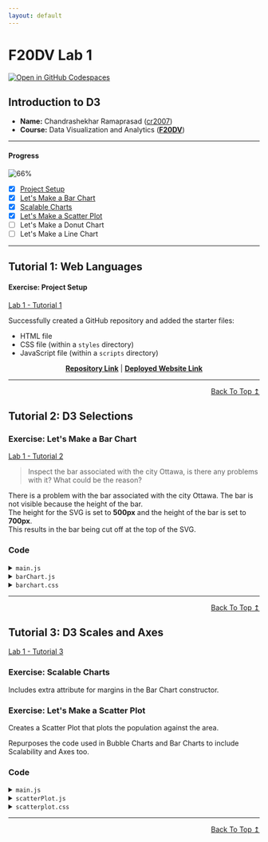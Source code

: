 ```yaml
---
layout: default
---
```


# F20DV Lab 1

[![Open in GitHub Codespaces](https://github.com/codespaces/badge.svg)](https://codespaces.new/cr2007/F20DV-Lab1)

## Introduction to D3

- **Name:** Chandrashekhar Ramaprasad ([cr2007](mailto:cr2007@hw.ac.uk))
- **Course:** Data Visualization and Analytics ([**F20DV**](https://curriculum.hw.ac.uk/coursedetails/F20DV?termcode=202324))

---

#### Progress
![66%](https://progress-bar.dev/66)

- [X] [Project Setup](#exercise-project-setup)
- [X] [Let's Make a Bar Chart](#exercise-lets-make-a-bar-chart)
- [X] [Scalable Charts](#exercise-scalable-charts)
- [X] [Let's Make a Scatter Plot](#exercise-lets-make-a-scatter-plot)
- [ ] Let's Make a Donut Chart
- [ ] Let's Make a Line Chart

---

## Tutorial 1: Web Languages

#### Exercise: Project Setup

[Lab 1 - Tutorial 1](https://cr2007.github.io/F20DV-Lab1/lab1_tutorial1.html)

Successfully created a GitHub repository and added the starter files:
- HTML file
- CSS file (within a `styles` directory)
- JavaScript file (within a `scripts` directory)


<div align="center">
	<a href="https://github.com/cr2007/F20DV-Lab1"><b>Repository Link</b></a> |
	<a href="https://cr2007.github.io/F20DV-Lab1"><b>Deployed Website Link</b></a>
</div>


---
<div align="right">
	<a href="#progress">Back To Top ↥</a>
</div>

## Tutorial 2: D3 Selections

### Exercise: Let's Make a Bar Chart

[Lab 1 - Tutorial 2](https://cr2007.github.io/F20DV-Lab1/lab1_tutorial2.html)

> Inspect the bar associated with the city Ottawa, is there any problems with it? What could be the reason?

There is a problem with the bar associated with the city Ottawa. The bar is not visible because the height of the bar.<br>
The height for the SVG is set to **500px** and the height of the bar is set to **700px**.<br>
This results in the bar being cut off at the top of the SVG.

### Code

<link rel="stylesheet" href="https://cdnjs.cloudflare.com/ajax/libs/highlight.js/11.9.0/styles/default.min.css">
<script src="https://cdnjs.cloudflare.com/ajax/libs/highlight.js/11.9.0/highlight.min.js"></script>

<script>hljs.highlightAll();</script>

<details>
<summary><code>main.js</code></summary>
<pre><code class="language-javascript">'use strict';

import BarChart from './barChart.js';

console.log(`d3.version: ${d3.version}`);

let cities = [
	{city: 'Edinburgh', pop: 506000, area: 119, alt: 47},
	{city: 'Dubai', pop: 3604000, area: 1610, alt: 5},
	{city: 'Putrajaya', pop: 109000, area: 49, alt: 38},
	{city: 'Qingdao', pop: 10071000, area: 11228, alt: 25},
	{city: 'Lagos', pop: 8048000, area: 1171, alt: 41},
	{city: 'Ottawa', pop: 1017000, area: 2790, alt: 70},
]

let bar1 = new BarChart('div#bar1', 800, 500);

// This line transforms the cities dataset in the generic format
// that BarChart expects: [[k,v], ...]
// we will explain it further in the next lab

let citiesElevation = cities.map(d => [d.city, d.alt]);

bar1.render(citiesElevation);
</code></pre>
</details>

<details>
<summary><code>barChart.js</code></summary>
<pre><code class="language-javascript">export default class BarChart {
    // Attributes (you can make those private too)
    width; height;    // size
    svg; chart; bars; // selections
    data;             // internal data

    // Constructor
    constructor(container, width, height) {
        this.width = width;
        this.height = height;

        this.svg = d3.select(container).append('svg')
            .classed('barchart', true)
            .attr('width', width).attr('height', height);
        this.chart = this.svg.append('g');
        this.bars = this.chart.selectAll('rect.bar');
    }

    // Private methods
    // data is in the format [[key, value], ...]
    #updateBars() {
        this.bars = this.bars
            .data(this.data, d => d[0])
            .join('rect')
            .classed('bar', true)
            .attr('x', (d, i) => i*40+5)
            .attr('y', d => this.height - d[1]*10)
            .attr('width', 40)
            .attr('height', d => d[1]*10);
    }

    // Public API

    // The dataset parameter needs to be in a generic format,
    // so that it works for all future data
    // here we assume a [[k, v], ...] format for efficiency
    render(dataset) {
        this.data = dataset;
        this.#updateBars();
        return this; // to allow chaining
    }
}
</code></pre>
</details>

<details>
<summary><code>barchart.css</code></summary>
<pre><code class="language-css">svg.barchart {
    fill: #3F94D3;
    stroke: #003C71;
    stroke-width: 2px;
}
</code></pre>
</details>

---
<div align="right">
	<a href="#progress">Back To Top ↥</a>
</div>

##  Tutorial 3: D3 Scales and Axes

[Lab 1 - Tutorial 3](https://cr2007.github.io/F20DV-Lab1/lab1_tutorial3.html)

### Exercise: Scalable Charts

Includes extra attribute for margins in the Bar Chart constructor.

### Exercise: Let's Make a Scatter Plot

Creates a Scatter Plot that plots the population against the area.

Repurposes the code used in Bubble Charts and Bar Charts to include Scalability and Axes too.

### Code
<details>
<summary><code>main.js</code></summary>
<pre><code class="language-javascript">"use strict";

import BarChart from "./barChart_Tut3.js";
import BubbleChart from "./bubbleChart.js";
import ScatterPlot from "./scatterPlot.js";

// ...

/***** Bubble Chart *****/
let bubble1 = new BubbleChart("div#bubble1", 600, 400, [10, 40, 45, 20]);
let citiesArea = cities.map((d) => [d.city, d.alt]);
bubble1.render(citiesArea);


/***** Scatter Plot *****/
let scatter1 = new ScatterPlot("div#scatter1", 600, 400, [10, 50, 45, 20]);
let citiesPop = cities.map((d) => [d.pop, d.area]);
scatter1.render(citiesPop);
</code></pre>
</details>

<details>
<summary><code>scatterPlot.js</code></summary>
<pre><code class="language-javascript">export default class ScatterPlot {
	// Attributes (you can make those private too)
	width; height; margin; // Size
	svg; plot; scatters;   // Selections
	axisX; axisY;          // Axes
	labelX; labelY;        // Labels
	scaleX; scaleY;        // Scales
	data;                  // Internal Data

	// Constructor
	constructor(container, width, height, margin) {
		this.width = width;
		this.height = height;
		this.margin = margin;

		this.svg = d3.select(container).append("svg")
			.classed("scatterplot", true)
			.attr("width", width).attr("height", height);

		this.plot = this.svg.append("g").attr("transform", `translate(${this.margin[2]}, ${this.margin[0]})`);
		this.scatters = this.plot.selectAll("circle.scatter");

		// Axes
		this.axisX = this.svg.append("g")
			.attr("transform", `translate(${this.margin[2]}, ${this.height - this.margin[1]})`);
		this.axisY = this.svg.append("g").attr("transform", `translate(${this.margin[2]}, ${this.margin[0]})`);

		// Labels
		this.labelX = this.svg.append("text")
			.attr("transform", `translate(${this.width / 2}, ${this.height})`)
			.style("text-anchor", "middle").attr("dy", -5);

		this.labelY = this.svg.append("text")
	}

	#updateScales() {
		let plotWidth = this.width - this.margin[2] - this.margin[3],
			plotHeight = this.height - this.margin[0] - this.margin[1];

		let rangeX = [0, plotWidth],
			rangeY = [plotHeight, 0];

		let domainX = this.data.map((d) => d[0]),
			domainY = [0, d3.max(this.data, (d) => d[1])];

		this.scaleX = d3.scaleBand(domainX, rangeX).padding(0.2);
		this.scaleY = d3.scaleLinear(domainY, rangeY).nice();
	}

	#updateAxes() {
		let axisGenX = d3.axisBottom(this.scaleX),
			axisGenY = d3.axisLeft(this.scaleY);

		this.axisX.call(axisGenX);
		this.axisY.call(axisGenY);
	}

	// Private methods
	// data is in the format [[key, value], ...]
	#updateScatter() {
		this.scatters = this.scatters
			.data(this.data, (d) => d[0])
			.join("circle")
			.classed("scatter", true)
			.attr("cx", (d) => this.scaleX(d[0]) + this.scaleX.bandwidth() / 2)
			.attr("cy", (d) => this.height - this.margin[1] - this.scaleY(d[1]))
			.attr("r", 8);
	}

	// Public API

	// The dataset parameter needs to be in a generic format,
	// so that it works for all future data
	// here we assume a [[k, v], ...] format for efficiency
	render(dataset) {
		this.data = dataset;
		this.#updateScales();
		this.#updateScatter();
		this.#updateAxes();
		return this; // to allow chaining
	}

	setLabels(labelX = "categories", labelY = "values") {
		this.labelX.text(labelX);
		this.labelY.text(labelY);
		return this; // to allow chaining
	}
}
</code></pre>
</details>

<details>
<summary><code>scatterplot.css</code></summary>
<pre><code class="language-css">svg.scatterplot {
	fill: #3F94D3;
	stroke: #003C71;
	stroke-width: 2px;
	border: 1px solid #121212;
}

text {
	font-family: sans-serif;
	font-size: 12px;
	fill: #121212;
	stroke: none;
}
</code></pre>
</details>

---
<div align="right">
	<a href="#progress">Back To Top ↥</a>
</div>
